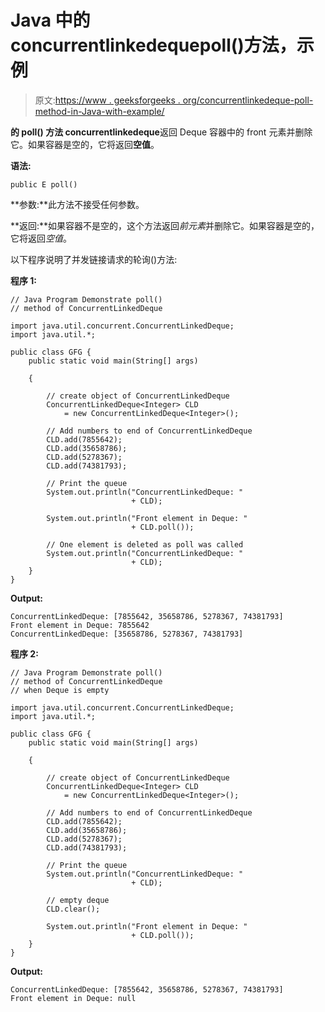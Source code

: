 # Java 中的 concurrentlinkedequepoll()方法，示例

> 原文:[https://www . geeksforgeeks . org/concurrentlinkedeque-poll-method-in-Java-with-example/](https://www.geeksforgeeks.org/concurrentlinkeddeque-poll-method-in-java-with-example/)

**的 **poll()** 方法 concurrentlinkedeque**返回 Deque 容器中的 front 元素并删除它。如果容器是空的，它将返回**空值**。

**语法:**

```
public E poll()
```

**参数:**此方法不接受任何参数。

**返回:**如果容器不是空的，这个方法返回*前元素*并删除它。如果容器是空的，它将返回*空值*。

以下程序说明了并发链接请求的轮询()方法:

**程序 1:**

```
// Java Program Demonstrate poll()
// method of ConcurrentLinkedDeque

import java.util.concurrent.ConcurrentLinkedDeque;
import java.util.*;

public class GFG {
    public static void main(String[] args)

    {

        // create object of ConcurrentLinkedDeque
        ConcurrentLinkedDeque<Integer> CLD
            = new ConcurrentLinkedDeque<Integer>();

        // Add numbers to end of ConcurrentLinkedDeque
        CLD.add(7855642);
        CLD.add(35658786);
        CLD.add(5278367);
        CLD.add(74381793);

        // Print the queue
        System.out.println("ConcurrentLinkedDeque: "
                           + CLD);

        System.out.println("Front element in Deque: "
                           + CLD.poll());

        // One element is deleted as poll was called
        System.out.println("ConcurrentLinkedDeque: "
                           + CLD);
    }
}
```

**Output:**

```
ConcurrentLinkedDeque: [7855642, 35658786, 5278367, 74381793]
Front element in Deque: 7855642
ConcurrentLinkedDeque: [35658786, 5278367, 74381793]

```

**程序 2:**

```
// Java Program Demonstrate poll()
// method of ConcurrentLinkedDeque
// when Deque is empty

import java.util.concurrent.ConcurrentLinkedDeque;
import java.util.*;

public class GFG {
    public static void main(String[] args)

    {

        // create object of ConcurrentLinkedDeque
        ConcurrentLinkedDeque<Integer> CLD
            = new ConcurrentLinkedDeque<Integer>();

        // Add numbers to end of ConcurrentLinkedDeque
        CLD.add(7855642);
        CLD.add(35658786);
        CLD.add(5278367);
        CLD.add(74381793);

        // Print the queue
        System.out.println("ConcurrentLinkedDeque: "
                           + CLD);

        // empty deque
        CLD.clear();

        System.out.println("Front element in Deque: "
                           + CLD.poll());
    }
}
```

**Output:**

```
ConcurrentLinkedDeque: [7855642, 35658786, 5278367, 74381793]
Front element in Deque: null

```